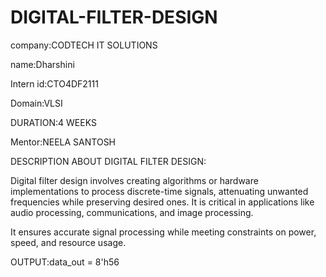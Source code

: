 # DIGITAL-FILTER-DESIGN

company:CODTECH IT SOLUTIONS

name:Dharshini

Intern id:CTO4DF2111

Domain:VLSI

DURATION:4 WEEKS

Mentor:NEELA SANTOSH

DESCRIPTION ABOUT DIGITAL  FILTER DESIGN:

Digital filter design involves creating algorithms or hardware implementations to process discrete-time signals, attenuating unwanted frequencies while preserving desired ones. It is critical in applications like audio processing, communications, and image processing. 

It ensures accurate signal processing while meeting constraints on power, speed, and resource usage.

OUTPUT:data_out = 8'h56
